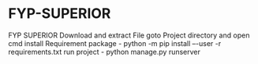 # FYP-SUPERIOR
FYP SUPERIOR
Download and extract File
goto Project directory and open cmd
install Requirement package - python -m pip install –-user -r requirements.txt
run project - python manage.py runserver
